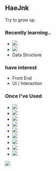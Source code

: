 ## HaeJnk

Try to grow up.

### Recently learning..
- <img src="https://img.shields.io/badge/HTML5-E34F26?style=flat-square&logo=HTML5&logoColor=ffffff"/>
- <img src="https://img.shields.io/badge/CSS3-1572B6?style=flat-square&logo=CSS3&logoColor=ffffff"/>
- Data Structure

### have interest
- Front End 
- UI / Interaction 

### Once I've Used
- <img src="https://img.shields.io/badge/C-A8B9CC?style=flat-square&logo=C&logoColor=ffffff"/>
- <img src="https://img.shields.io/badge/JS (ES6)-F7DF1E?style=flat-square&logo=JavaScript&logoColor=ffffff"/>
- <img src="https://img.shields.io/badge/Node.js-339933?style=flat-square&logo=Node.js&logoColor=ffffff"/>
- <img src="https://img.shields.io/badge/Adobe XD-FF61F6?style=flat-square&logo=Adobe XD&logoColor=ffffff"/>
- <img src="https://img.shields.io/badge/Adobe Photoshop-31A8FF?style=flat-square&logo=Adobe Photoshop&logoColor=ffffff"/>
- <img src="https://img.shields.io/badge/Adobe Illustrator-FF9A00?style=flat-square&logo=Adobe Illustrator&logoColor=ffffff"/>
- <img src="https://img.shields.io/badge/Notion-FFFFFF?style=flat-square&logo=Notion&logoColor=000000"/>
- <img src="https://img.shields.io/badge/Visual Studio-5C2D91?style=flat-square&logo=Visual Studio&logoColor=ffffff"/>
- <img src="https://img.shields.io/badge/Visual Studio Code-007ACC?style=flat-square&logo=Visual Studio Code&logoColor=ffffff"/>


<a href="https://github.com/HaeJnk"><img src="https://hits.seeyoufarm.com/api/count/incr/badge.svg?url=https%3A%2F%2Fgithub.com%2FHaeJnk&count_bg=%23000000&title_bg=%23000000&icon=github.svg&icon_color=%23E7E7E7&title=GitHub&edge_flat=false)"/></a>

<!---
HaeJnk/HaeJnk is a ✨ special ✨ repository because its `README.md` (this file) appears on your GitHub profile.
You can click the Preview link to take a look at your changes.
--->
